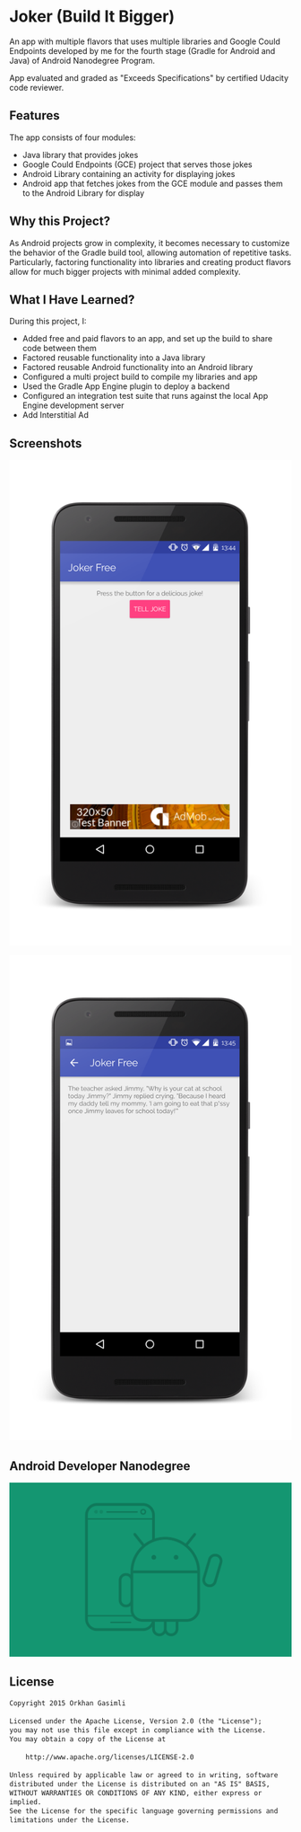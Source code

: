 # Joker (Build It Bigger)
An app with multiple flavors that uses multiple libraries and Google Could Endpoints developed by me for the fourth stage (Gradle for Android and Java) of Android Nanodegree Program.

App evaluated and graded as "Exceeds Specifications" by certified Udacity code reviewer.

## Features

The app consists of four modules:
* Java library that provides jokes
* Google Could Endpoints (GCE) project that serves those jokes
* Android Library containing an activity for displaying jokes
* Android app that fetches jokes from the GCE module and passes them to the Android Library for display

## Why this Project?

As Android projects grow in complexity, it becomes necessary to customize the behavior of the Gradle build tool, allowing automation of repetitive tasks. Particularly, factoring functionality into libraries and creating product flavors allow for much bigger projects with minimal added complexity.

## What I Have Learned?

During this project, I:

* Added free and paid flavors to an app, and set up the build to share code between them
* Factored reusable functionality into a Java library
* Factored reusable Android functionality into an Android library
* Configured a multi project build to compile my libraries and app
* Used the Gradle App Engine plugin to deploy a backend
* Configured an integration test suite that runs against the local App Engine development server
* Add Interstitial Ad

## Screenshots

![screen](screenshots/main_phone.png)

![screen](screenshots/detail_phone.png)

## Android Developer Nanodegree
[![udacity][1]][2]

[1]: screenshots/nanodegree.png
[2]: https://www.udacity.com/course/android-developer-nanodegree--nd801

## License

    Copyright 2015 Orkhan Gasimli

    Licensed under the Apache License, Version 2.0 (the "License");
    you may not use this file except in compliance with the License.
    You may obtain a copy of the License at

        http://www.apache.org/licenses/LICENSE-2.0

    Unless required by applicable law or agreed to in writing, software
    distributed under the License is distributed on an "AS IS" BASIS,
    WITHOUT WARRANTIES OR CONDITIONS OF ANY KIND, either express or implied.
    See the License for the specific language governing permissions and
    limitations under the License.